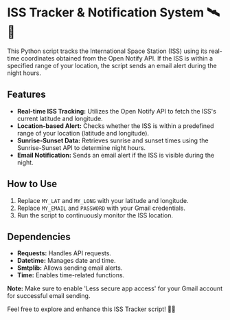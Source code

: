 # ISS Tracker & Notification System 🛰️🌌

This Python script tracks the International Space Station (ISS) using its real-time coordinates obtained from the Open Notify API. If the ISS is within a specified range of your location, the script sends an email alert during the night hours.

## Features
- **Real-time ISS Tracking:** Utilizes the Open Notify API to fetch the ISS's current latitude and longitude.
- **Location-based Alert:** Checks whether the ISS is within a predefined range of your location (latitude and longitude).
- **Sunrise-Sunset Data:** Retrieves sunrise and sunset times using the Sunrise-Sunset API to determine night hours.
- **Email Notification:** Sends an email alert if the ISS is visible during the night.

## How to Use
1. Replace `MY_LAT` and `MY_LONG` with your latitude and longitude.
2. Replace `MY_EMAIL` and `PASSWORD` with your Gmail credentials.
3. Run the script to continuously monitor the ISS location.

## Dependencies
- **Requests:** Handles API requests.
- **Datetime:** Manages date and time.
- **Smtplib:** Allows sending email alerts.
- **Time:** Enables time-related functions.


**Note:** Make sure to enable 'Less secure app access' for your Gmail account for successful email sending.

Feel free to explore and enhance this ISS Tracker script! 🚀✨
